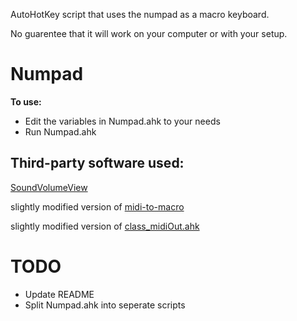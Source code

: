 AutoHotKey script that uses the numpad as a macro keyboard.

No guarentee that it will work on your computer or with your setup.

# Numpad
**To use:**
* Edit the variables in Numpad.ahk to your needs
* Run Numpad.ahk

## Third-party software used:
[SoundVolumeView](https://www.nirsoft.net/utils/sound_volume_view.html)

slightly modified version of [midi-to-macro](https://github.com/laurence-myers/midi-to-macro/tree/ahk-v2)

slightly modified version of [class_midiOut.ahk](https://github.com/Ixiko/AHK-libs-and-classes-collection/blob/master/classes/class_midiOut.ahk)

# TODO
* Update README
* Split Numpad.ahk into seperate scripts